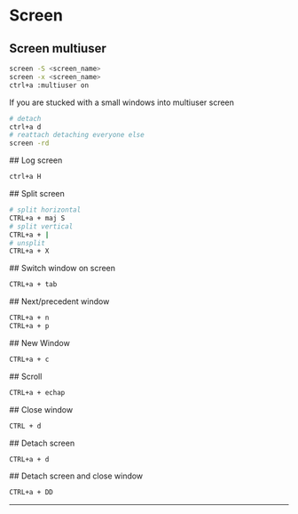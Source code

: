 # Screen

## Screen multiuser

```bash
screen -S <screen_name>
screen -x <screen_name>
ctrl+a :multiuser on 
```

If you are stucked with a small windows into multiuser screen

```bash
# detach
ctrl+a d
# reattach detaching everyone else
screen -rd 
```

## Log screen

```bash
ctrl+a H
```

## Split screen

```bash
# split horizontal
CTRL+a + maj S
# split vertical
CTRL+a + |
# unsplit
CTRL+a + X
```

## Switch window on screen

```bash
CTRL+a + tab
```

## Next/precedent window

```bash
CTRL+a + n
CTRL+a + p
```

## New Window

```bash
CTRL+a + c
```

## Scroll

```bash
CTRL+a + echap
```

## Close window

```bash
CTRL + d
```

## Detach screen

```bash
CTRL+a + d
```

## Detach screen and close window

```bash
CTRL+a + DD
```

---
